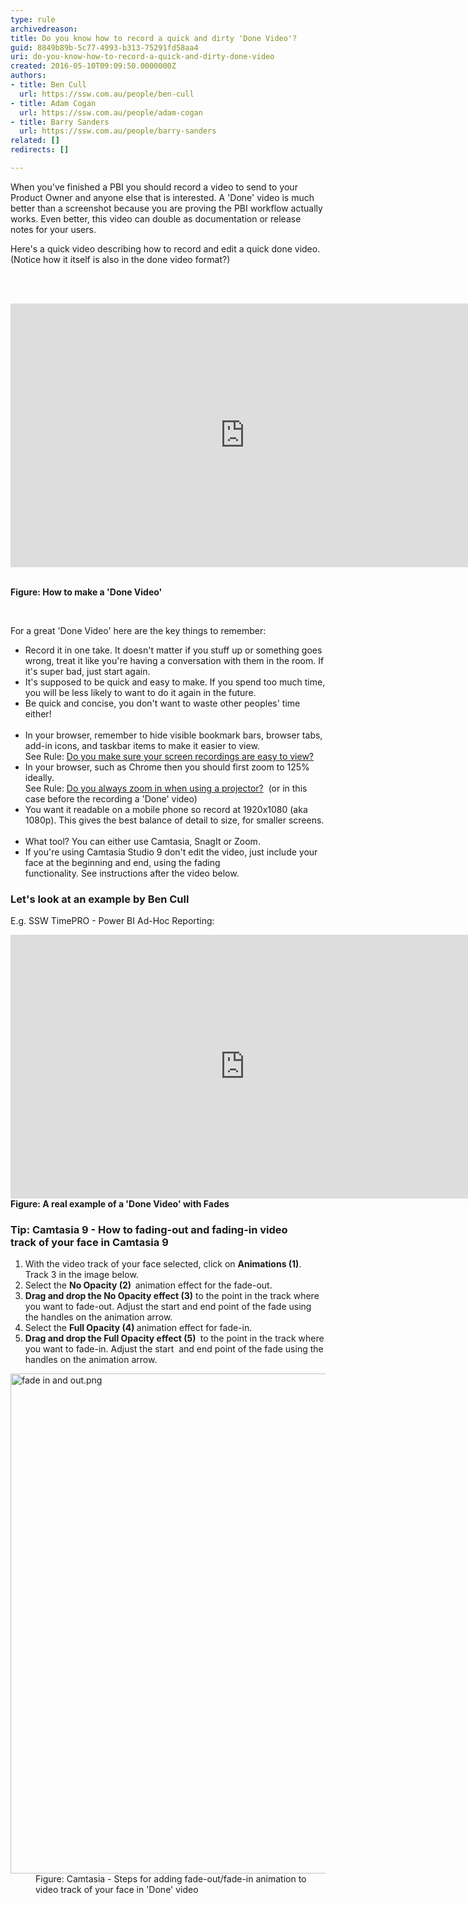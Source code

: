 ```yaml
---
type: rule
archivedreason: 
title: Do you know how to record a quick and dirty 'Done Video'?
guid: 8849b89b-5c77-4993-b313-75291fd58aa4
uri: do-you-know-how-to-record-a-quick-and-dirty-done-video
created: 2016-05-10T09:09:50.0000000Z
authors:
- title: Ben Cull
  url: https://ssw.com.au/people/ben-cull
- title: Adam Cogan
  url: https://ssw.com.au/people/adam-cogan
- title: Barry Sanders
  url: https://ssw.com.au/people/barry-sanders
related: []
redirects: []

---
```



<p class="ssw15-rteElement-P">When you've finished a PBI you should record a video to send to your Product Owner and anyone else that is interested. A 'Done'&#160;video&#160;is much better than a screenshot because you are proving&#160;the PBI workflow actually works. Even better,&#160;this video can double as documentation or&#160;release notes for your users. <br></p><p class="ssw15-rteElement-P">Here's a quick video describing how to record and edit&#160;a quick done video. (Notice&#160;how it itself is also in the done video format?)<br></p>
<br><excerpt class='endintro'></excerpt><br>
<p><iframe width="750" height="422" src="https&#58;//www.youtube.com/embed/CjwkGk1LcJ0" frameborder="0"></iframe>&#160;<br></p><div><strong>Figure&#58; How to make a 'Done Video'</strong><br> 
<p><br></p><p>For a great 'Done Video' here are the key things to remember&#58;</p><ul><li>Record it in one take. It doesn't matter if you stuff up or something goes wrong, treat it like you're having a conversation with them in the room. If it's super bad, just start again.<br></li><li>It's supposed to be quick and easy to make. If you spend too much time, you will be less likely to want to do it again in the future.</li><li>Be quick and concise, you don't want to waste other peoples'&#160;time either!<br><br></li><li>In your browser, remember to&#160;hide visible bookmark bars,&#160;browser tabs, add-in icons, and taskbar items to make it easier to view.&#160;<br>See Rule&#58;&#160;<a href="/_layouts/15/FIXUPREDIRECT.ASPX?WebId=3dfc0e07-e23a-4cbb-aac2-e778b71166a2&amp;TermSetId=07da3ddf-0924-4cd2-a6d4-a4809ae20160&amp;TermId=d6c8ec14-f604-490a-a96a-82315794cd6b" target="_blank" style="background-color&#58;initial;">Do you make sure your screen recordings are easy to view?</a></li><li>In your&#160;browser, such as Chrome then you should first zoom to 125% ideally. <br>See Rule&#58;&#160;<a href="/_layouts/15/FIXUPREDIRECT.ASPX?WebId=3dfc0e07-e23a-4cbb-aac2-e778b71166a2&amp;TermSetId=07da3ddf-0924-4cd2-a6d4-a4809ae20160&amp;TermId=01b38f0f-597f-4410-84de-465a705aabea" target="_blank" style="background-color&#58;initial;">Do you always zoom in when using a projector?</a><span style="background-color&#58;initial;">&#160; (or in this case&#160;before the recording a 'Done' video)</span></li><li>You want it readable on a mobile phone so&#160;record at 1920x1080 (aka 1080p). This gives the best balance of detail to size, for smaller screens.<br><br></li><li>What tool?&#160;You can either use Camtasia, SnagIt or Zoom.<br></li><li>If you're using Camtasia Studio 9 don't edit the video, just include your face at the beginning and end, using the fading functionality.&#160;See&#160;instructions<span style="background-color&#58;initial;"> after the video&#160;below.</span></li></ul><h3 class="ssw15-rteElement-H3">Let's look at an example by Ben Cull<br></h3><p>E.g. SSW TimePRO - Power BI Ad-Hoc Reporting&#58;</p>
<iframe width="750" height="422" src="https&#58;//www.youtube.com/embed/nG4IAxdEWQg" frameborder="0"></iframe><br>
<div><strong>Figure&#58; A real example of a 'Done Video' with Fades</strong><br></div><h3 class="ssw15-rteElement-H3">Tip&#58; Camtasia 9&#160;- How to fading-out and fading-in&#160;video track&#160;of your face&#160;in Camtasia 9<br></h3><div><ol><li>With the video track of your face selected, click on&#160;<strong>Animations (1)</strong>. Track 3 in the image below.</li><li>Select&#160;the&#160;<strong>No Opacity (2)&#160;&#160;</strong>animation effect for the fade-out.</li><li><strong>Drag and drop&#160;the No Opacity effect (3)</strong> to the point in the track where you want to fade-out.&#160;Adjust the start&#160;and end point&#160;of the fade using the handles on the animation arrow.</li><li>Select the&#160;<strong>Full Opacity (4)&#160;</strong>animation effect for fade-in.<br></li><li>
         <strong>Drag and drop the Full Opacity&#160;effect&#160;(5)&#160;</strong> to the point in the track where you want to fade-in. Adjust the start &#160;and end point of the fade&#160;using the handles on the animation arrow.<br></li></ol><dl class="image"><dt><img src="/SiteAssets/record-a-quick-and-dirty-done-video/fade%20in%20and%20out.png" alt="fade in and out.png" style="width&#58;800px;" /></dt><dd>Figure&#58; Camtasia -&#160;Steps for adding fade-out/fade-in animation to video track&#160;of your face in 'Done' video</dd></dl></div></div>


